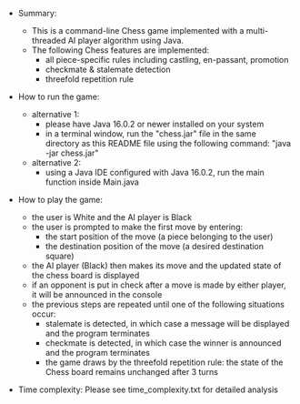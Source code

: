 - Summary:

    - This is a command-line Chess game implemented with a multi-threaded AI player algorithm using Java.
    - The following Chess features are implemented:
        - all piece-specific rules including castling, en-passant, promotion
        - checkmate & stalemate detection
        - threefold repetition rule
    

- How to run the game:

    - alternative 1:
        - please have Java 16.0.2 or newer installed on your system 
        - in a terminal window, run the "chess.jar" file in the same directory as this README file using the following command: "java -jar chess.jar"
    - alternative 2:
        - using a Java IDE configured with Java 16.0.2, run the main function inside Main.java
    

- How to play the game:

    - the user is White and the AI player is Black
    - the user is prompted to make the first move by entering:
        - the start position of the move (a piece belonging to the user)
        - the destination position of the move (a desired destination square)
    - the AI player (Black) then makes its move and the updated state of the chess board is displayed
    - if an opponent is put in check after a move is made by either player, it will be announced in the console 
    - the previous steps are repeated until one of the following situations occur:
        - stalemate is detected, in which case a message will be displayed and the program terminates
        - checkmate is detected, in which case the winner is announced and the program terminates
        - the game draws by the threefold repetition rule: the state of the Chess board remains unchanged after 3 turns


- Time complexity: Please see time_complexity.txt for detailed analysis